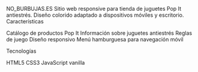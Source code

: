 NO_BURBUJAS.ES
Sitio web responsive para tienda de juguetes Pop It antiestrés. Diseño colorido adaptado a dispositivos móviles y escritorio.
Características

Catálogo de productos Pop It
Información sobre juguetes antiestrés
Reglas de juego
Diseño responsivo
Menú hamburguesa para navegación móvil

Tecnologías

HTML5
CSS3
JavaScript vanilla
